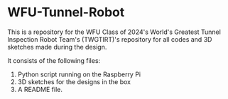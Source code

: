 # WFU-Tunnel-Robot
This is a repository for the WFU Class of 2024's World's Greatest Tunnel Inspection Robot Team's (TWGTIRT)'s repository for all codes and 3D sketches made during the design. 

It consists of the following files:
1. Python script running on the Raspberry Pi
2. 3D sketches for the designs in the box
3. A README file. 
